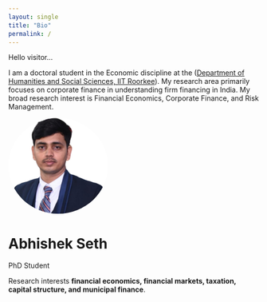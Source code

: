 ```yaml
---
layout: single
title: "Bio"
permalink: /
---
```


Hello visitor...

I am a doctoral student in the Economic discipline at the ([Department of Humanities and Social Sciences, IIT Roorkee](https://hs.iitr.ac.in/)). My research area primarily focuses on corporate finance in understanding firm financing in India. My broad research interest is Financial Economics, Corporate Finance, and Risk Management. 

<img src="Abhishek_PP1.jpg" alt="Abhishek Seth" width="200" style="border-radius: 50%;">

# Abhishek Seth
PhD Student 

Research interests **financial economics, financial markets, taxation, capital structure, and municipal finance**.
